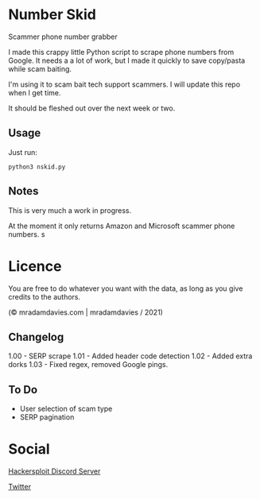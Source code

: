 # Number Skid
Scammer phone number grabber

I made this crappy little Python script to scrape phone numbers from Google. It needs a a lot of work, but I made it quickly to save copy/pasta while scam baiting.

I'm using it to scam bait tech support scammers. I will update this repo when I get time. 

It should be fleshed out over the next week or two. 



## Usage
Just run:

`python3 nskid.py`



## Notes
This is very much a work in progress. 

At the moment it only returns Amazon and Microsoft scammer phone numbers. s


# Licence
You are free to do whatever you want with the data, as long as you give credits to the authors.

(© mradamdavies.com | mradamdavies / 2021)


## Changelog
1.00 - SERP scrape
1.01 - Added header code detection
1.02 - Added extra dorks
1.03 - Fixed regex, removed Google pings.

## To Do
* User selection of scam type
* SERP pagination


# Social
[Hackersploit Discord Server](https://discord.gg/hackersploit)

[Twitter](https://twitter.com/mradamdavies)
